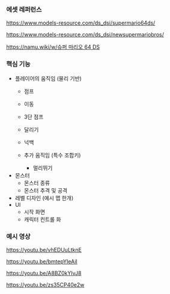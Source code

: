 ### 에셋 레퍼런스

https://www.models-resource.com/ds_dsi/supermario64ds/

https://www.models-resource.com/ds_dsi/newsupermariobros/

[https://namu.wiki/w/슈퍼 마리오 64 DS](https://namu.wiki/w/%EC%8A%88%ED%8D%BC%20%EB%A7%88%EB%A6%AC%EC%98%A4%2064%20DS)

### 핵심 기능

- 플레이어의 움직임  (물리 기반)
    - 점프
    - 이동
    - 3단 점프
    - 달리기
    - 넉백
    
    - 추가 움직임 (특수 조합키)
        - 멀리뛰기
- 몬스터
    - 몬스터 종류
    - 몬스터 추격 및 공격
- 레벨 디자인 (예시 맵 한개)
- UI
    - 시작 화면
    - 캐릭터 컨트롤 화

### 예시 영상

https://youtu.be/vhEDUuLtknE

https://youtu.be/bmtepYIeAiI

https://youtu.be/A8BZ0kYIvJ8

https://youtu.be/zs35CP40e2w
